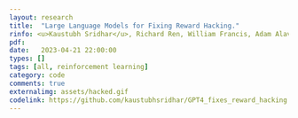 ```yaml
---
layout: research
title:  "Large Language Models for Fixing Reward Hacking."
rinfo: <u>Kaustubh Sridhar</u>, Richard Ren, William Francis, Adam Alavi. <ul>➥ Course Project.</ul>
pdf: 
date:   2023-04-21 22:00:00
types: []
tags: [all, reinforcement learning]
category: code
comments: true
externalimg: assets/hacked.gif
codelink: https://github.com/kaustubhsridhar/GPT4_fixes_reward_hacking
---
```

